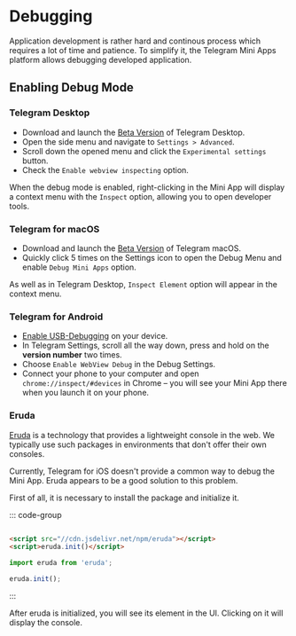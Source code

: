 # Debugging

Application development is rather hard and continous process which requires a lot of time
and patience. To simplify it, the Telegram Mini Apps platform allows debugging developed
application.

## Enabling Debug Mode

### Telegram Desktop

- Download and launch the [Beta Version](https://desktop.telegram.org/changelog#beta-version) of
  Telegram Desktop.
- Open the side menu and navigate to `Settings > Advanced`.
- Scroll down the opened menu and click the `Experimental settings` button.
- Check the `Enable webview inspecting` option.

When the debug mode is enabled, right-clicking in the Mini App will display a context menu with
the `Inspect` option, allowing you to open developer tools.

### Telegram for macOS

- Download and launch the [Beta Version](https://telegram.org/dl/macos/beta) of Telegram macOS.
- Quickly click 5 times on the Settings icon to open the Debug Menu and enable `Debug Mini Apps`
  option.

As well as in Telegram Desktop, `Inspect Element` option will appear in the context menu.

### Telegram for Android

- [Enable USB-Debugging](https://developer.chrome.com/docs/devtools/remote-debugging/) on your
  device.
- In Telegram Settings, scroll all the way down, press and hold on the **version number** two times.
- Choose `Enable WebView Debug` in the Debug Settings.
- Connect your phone to your computer and open `chrome://inspect/#devices` in Chrome – you will see
  your Mini App there when you launch it on your phone.

### Eruda

[Eruda](https://www.npmjs.com/package/eruda) is a technology that provides a lightweight console in
the web. We typically use such packages in environments that don't offer their own consoles.

Currently, Telegram for iOS doesn't provide a common way to debug the Mini App. Eruda appears to be
a good solution to this problem.

First of all, it is necessary to install the package and initialize it.

::: code-group

```html [script tag]

<script src="//cdn.jsdelivr.net/npm/eruda"></script>
<script>eruda.init()</script>
```

```typescript [npm package]
import eruda from 'eruda';

eruda.init();
```

:::

After eruda is initialized, you will see its element in the UI. Clicking on it will display the
console.